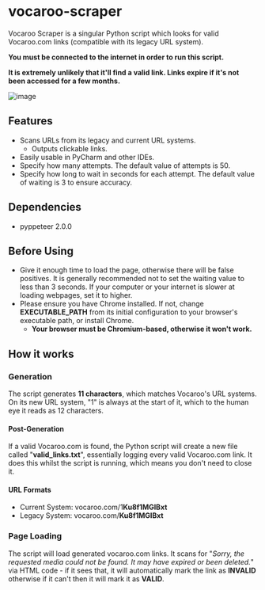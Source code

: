 # vocaroo-scraper
Vocaroo Scraper is a singular Python script which looks for valid Vocaroo.com links (compatible with its legacy URL system).

**You must be connected to the internet in order to run this script.**

**It is extremely unlikely that it'll find a valid link. Links expire if it's not been accessed for a few months.**

![image](https://github.com/user-attachments/assets/a5ec7a77-398b-4aaf-80c4-d0f900cdf69a)
## Features
- Scans URLs from its legacy and current URL systems.
  - Outputs clickable links.
- Easily usable in PyCharm and other IDEs.
- Specify how many attempts. The default value of attempts is 50.
- Specify how long to wait in seconds for each attempt. The default value of waiting is 3 to ensure accuracy.
## Dependencies
- pyppeteer 2.0.0
## Before Using
- Give it enough time to load the page, otherwise there will be false positives. It is generally recommended not to set the waiting value to less than 3 seconds. If your computer or your internet is slower at loading webpages, set it to higher.
- Please ensure you have Chrome installed. If not, change **EXECUTABLE_PATH** from its initial configuration to your browser's executable path, or install Chrome.
  - **Your browser must be Chromium-based, otherwise it won't work.**
## How it works
### Generation
The script generates **11 characters**, which matches Vocaroo's URL systems. On its new URL system, "1" is always at the start of it, which to the human eye it reads as 12 characters.
#### Post-Generation
If a valid Vocaroo.com is found, the Python script will create a new file called "**valid_links.txt**", essentially logging every valid Vocaroo.com link. It does this whilst the script is running, which means you don't need to close it.
#### URL Formats
- Current System: vocaroo.com/1**Ku8f1MGIBxt**
- Legacy System: vocaroo.com/**Ku8f1MGIBxt**
### Page Loading
The script will load generated vocaroo.com links. It scans for "*Sorry, the requested media could not be found. It may have expired or been deleted.*" via HTML code - if it sees that, it will automatically mark the link as **INVALID** otherwise if it can't then it will mark it as **VALID**.
